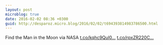 ```yaml
---
layout: post
microblog: true
date: 2016-02-02 08:36 +0300
guid: http://desparoz.micro.blog/2016/02/02/t694393814983786500.html
---
```

Find the Man in the Moon  via NASA [t.co/kqhc9Qul0...](https://t.co/kqhc9Qul0D) [t.co/rpxZR220C...](https://t.co/rpxZR220Cm)

